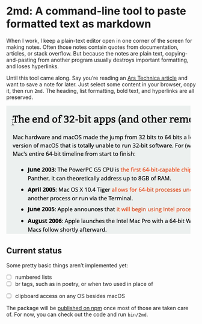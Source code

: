 # 2md: A command-line tool to paste formatted text as markdown

When I work, I keep a plain-text editor open in one corner of the screen
for making notes. Often those notes contain quotes from documentation,
articles, or stack overflow. But because the notes are plain text,
copying-and-pasting from another program usually destroys important
formatting, and loses hyperlinks.

Until this tool came along. Say you’re reading an [Ars Technica article][]
and want to save a note for later. Just select some content in your
browser, copy it, then run `2md`. The heading, list formatting, bold text,
and hyperlinks are all preserved.

![](doc/demo.gif)

[Ars Technica article]: https://arstechnica.com/gadgets/2019/10/macos-10-15-catalina-the-ars-technica-review/3/#h1

## Current status

Some pretty basic things aren’t implemented yet:

  - [ ] numbered lists
  - [ ] br tags, such as in poetry, or when two used in place of <p>
  - [ ] clipboard access on any OS besides macOS

The package will be [published on npm][npm-2md] once most of those are
taken care of. For now, you can check out the code and run `bin/2md`.

[npm-2md]: https://www.npmjs.com/package/2md
